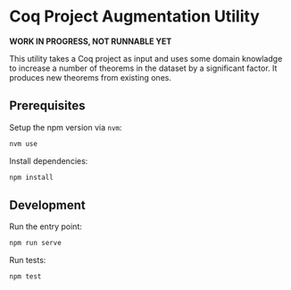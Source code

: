 # Coq Project Augmentation Utility

**WORK IN PROGRESS, NOT RUNNABLE YET**

This utility takes a Coq project as input and uses some domain knowladge to increase a number of theorems in the dataset by a significant factor. It produces new theorems from existing ones. 

## Prerequisites

Setup the npm version via `nvm`:
```bash
nvm use
```

Install dependencies:
```bash
npm install
```

## Development

Run the entry point:
```bash
npm run serve
```

Run tests:
```bash
npm test
```